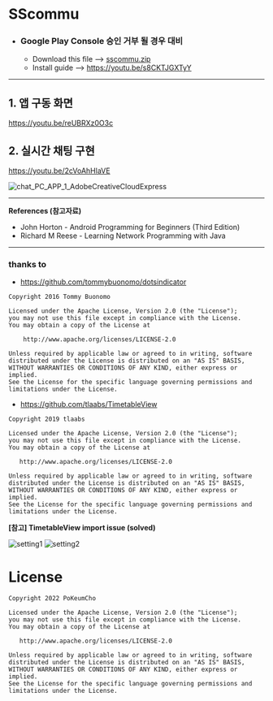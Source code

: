 # SScommu   

* ### Google Play Console 승인 거부 될 경우 대비   
    * Download this file --> [sscommu.zip](https://github.com/PoKeumCho/SScommu/files/8007491/sscommu.zip)    
    * Install guide --> https://youtu.be/s8CKTJGXTyY    
- - -
## 1. 앱 구동 화면   
https://youtu.be/reUBRXz0O3c   
## 2. 실시간 채팅 구현   
https://youtu.be/2cVoAhHlaVE   
   
![chat_PC_APP_1_AdobeCreativeCloudExpress](https://user-images.githubusercontent.com/88548181/152631610-33ce8b5a-ccb0-4213-9a31-fb49cea04c0a.gif)

- - -
**References (참고자료)**     
* John Horton - Android Programming for Beginners (Third Edition)
* Richard M Reese - Learning Network Programming with Java

- - -
### **thanks to**      
* https://github.com/tommybuonomo/dotsindicator
```
Copyright 2016 Tommy Buonomo

Licensed under the Apache License, Version 2.0 (the "License");
you may not use this file except in compliance with the License.
You may obtain a copy of the License at

    http://www.apache.org/licenses/LICENSE-2.0

Unless required by applicable law or agreed to in writing, software
distributed under the License is distributed on an "AS IS" BASIS,
WITHOUT WARRANTIES OR CONDITIONS OF ANY KIND, either express or implied.
See the License for the specific language governing permissions and
limitations under the License.
```
* https://github.com/tlaabs/TimetableView   
```
Copyright 2019 tlaabs

Licensed under the Apache License, Version 2.0 (the "License");
you may not use this file except in compliance with the License.
You may obtain a copy of the License at

   http://www.apache.org/licenses/LICENSE-2.0

Unless required by applicable law or agreed to in writing, software
distributed under the License is distributed on an "AS IS" BASIS,
WITHOUT WARRANTIES OR CONDITIONS OF ANY KIND, either express or implied.
See the License for the specific language governing permissions and
limitations under the License.
```
   
**[참고] TimetableView import issue (solved)**   
   
![setting1](https://user-images.githubusercontent.com/88548181/151647806-62dc3eb9-1f79-4e1f-a8ac-0532cbeb5578.png)
![setting2](https://user-images.githubusercontent.com/88548181/151647841-2747371e-1cb9-4c4c-a038-ede58979d118.png)
          
# License
```
Copyright 2022 PoKeumCho

Licensed under the Apache License, Version 2.0 (the "License");
you may not use this file except in compliance with the License.
You may obtain a copy of the License at

   http://www.apache.org/licenses/LICENSE-2.0

Unless required by applicable law or agreed to in writing, software
distributed under the License is distributed on an "AS IS" BASIS,
WITHOUT WARRANTIES OR CONDITIONS OF ANY KIND, either express or implied.
See the License for the specific language governing permissions and
limitations under the License.
```
